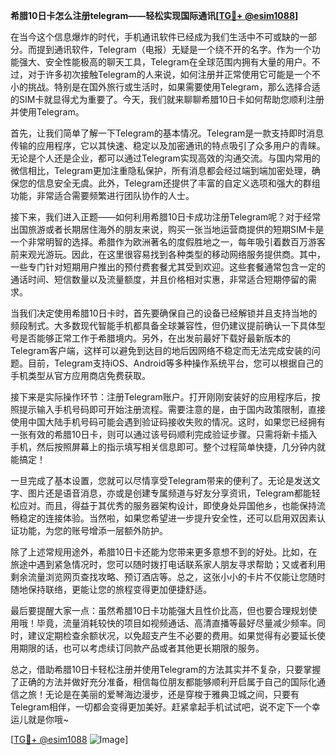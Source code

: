 **希腊10日卡怎么注册telegram——轻松实现国际通讯[[TG💪+ @esim1088](https://t.me/s/esim1088)]**

在当今这个信息爆炸的时代，手机通讯软件已经成为我们生活中不可或缺的一部分。而提到通讯软件，Telegram（电报）无疑是一个绕不开的名字。作为一个功能强大、安全性能极高的聊天工具，Telegram在全球范围内拥有大量的用户。不过，对于许多初次接触Telegram的人来说，如何注册并正常使用它可能是一个不小的挑战。特别是在国外旅行或生活时，如果需要使用Telegram，那么选择合适的SIM卡就显得尤为重要了。今天，我们就来聊聊希腊10日卡如何帮助您顺利注册并使用Telegram。

首先，让我们简单了解一下Telegram的基本情况。Telegram是一款支持即时消息传输的应用程序，它以其快速、稳定以及加密通讯的特点吸引了众多用户的青睐。无论是个人还是企业，都可以通过Telegram实现高效的沟通交流。与国内常用的微信相比，Telegram更加注重隐私保护，所有消息都会经过端到端加密处理，确保您的信息安全无虞。此外，Telegram还提供了丰富的自定义选项和强大的群组功能，非常适合需要频繁进行团队协作的人士。

接下来，我们进入正题——如何利用希腊10日卡成功注册Telegram呢？对于经常出国旅游或者长期居住海外的朋友来说，购买一张当地运营商提供的短期SIM卡是一个非常明智的选择。希腊作为欧洲著名的度假胜地之一，每年吸引着数百万游客前来观光游玩。因此，在这里很容易找到各种类型的移动网络服务提供商。其中，一些专门针对短期用户推出的预付费套餐尤其受到欢迎。这些套餐通常包含一定的通话时间、短信数量以及流量额度，并且价格相对实惠，非常适合短期停留的需求。

当我们决定使用希腊10日卡时，首先要确保自己的设备已经解锁并且支持当地的频段制式。大多数现代智能手机都具备全球兼容性，但仍建议提前确认一下具体型号是否能够正常工作于希腊境内。另外，在出发前最好下载好最新版本的Telegram客户端，这样可以避免到达目的地后因网络不稳定而无法完成安装的问题。目前，Telegram支持iOS、Android等多种操作系统平台，您可以根据自己的手机类型从官方应用商店免费获取。

接下来是实际操作环节：注册Telegram账户。打开刚刚安装好的应用程序后，按照提示输入手机号码即可开始注册流程。需要注意的是，由于国内政策限制，直接使用中国大陆手机号码可能会遇到验证码接收失败的情况。这时，如果您已经拥有一张有效的希腊10日卡，则可以通过该号码顺利完成验证步骤。只需将新卡插入手机，然后按照屏幕上的指示填写相关信息即可。整个过程简单快捷，几分钟内就能搞定！

一旦完成了基本设置，您就可以尽情享受Telegram带来的便利了。无论是发送文字、图片还是语音消息，亦或是创建专属频道与好友分享资讯，Telegram都能轻松应对。而且，得益于其优秀的服务器架构设计，即使身处异国他乡，也能保持流畅稳定的连接体验。当然啦，如果您希望进一步提升安全性，还可以启用双因素认证功能，为您的账号增添一层额外防护。

除了上述常规用途外，希腊10日卡还能为您带来更多意想不到的好处。比如，在旅途中遇到紧急情况时，您可以随时拨打电话联系家人朋友寻求帮助；又或者利用剩余流量浏览网页查找攻略、预订酒店等。总之，这张小小的卡片不仅能让您随时随地保持联络，更能让您的旅程变得更加便捷舒适。

最后要提醒大家一点：虽然希腊10日卡功能强大且性价比高，但也要合理规划使用哦！毕竟，流量消耗较快的项目如视频通话、高清直播等最好尽量减少频率。同时，建议定期检查余额状况，以免超支产生不必要的费用。如果觉得有必要延长使用期限的话，也可以考虑续订同款产品或者其他更长期限的服务。

总之，借助希腊10日卡轻松注册并使用Telegram的方法其实并不复杂，只要掌握了正确的方法并做好充分准备，相信每位朋友都能够顺利开启属于自己的国际化通信之旅！无论是在美丽的爱琴海边漫步，还是穿梭于雅典卫城之间，只要有Telegram相伴，一切都会变得更加美好。赶紧拿起手机试试吧，说不定下一个幸运儿就是你哦~

[[TG💪+ @esim1088](https://t.me/s/esim1088) ![Image](https://i.postimg.cc/4NQfJmqS/Snipaste-2025-05-13-00-14-12.png)]